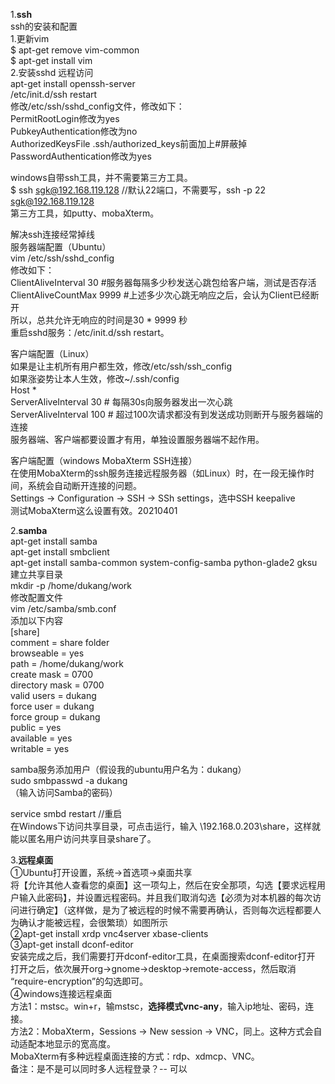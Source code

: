1.**ssh**  
ssh的安装和配置  
1.更新vim  
$ apt-get remove vim-common  
$ apt-get install vim  
2.安装sshd 远程访问  
apt-get install openssh-server  
/etc/init.d/ssh restart  
修改/etc/ssh/sshd_config文件，修改如下：  
    PermitRootLogin修改为yes  
    PubkeyAuthentication修改为no  
    AuthorizedKeysFile .ssh/authorized_keys前面加上#屏蔽掉  
    PasswordAuthentication修改为yes  

windows自带ssh工具，并不需要第三方工具。  
$ ssh sgk@192.168.119.128  //默认22端口，不需要写，ssh -p 22 sgk@192.168.119.128  
第三方工具，如putty、mobaXterm。  


解决ssh连接经常掉线  
服务器端配置（Ubuntu）  
vim /etc/ssh/sshd_config  
修改如下：  
ClientAliveInterval 30     \#服务器每隔多少秒发送心跳包给客户端，测试是否存活  
ClientAliveCountMax 9999 \#上述多少次心跳无响应之后，会认为Client已经断开  
所以，总共允许无响应的时间是30 * 9999 秒  
重启sshd服务：/etc/init.d/ssh restart。  

客户端配置（Linux）  
如果是让主机所有用户都生效，修改/etc/ssh/ssh_config  
如果涨姿势让本人生效，修改~/.ssh/config  
Host \*  
    ServerAliveInterval 30  # 每隔30s向服务器发出一次心跳  
    ServerAliveInterval 100  # 超过100次请求都没有到发送成功则断开与服务器端的连接  
服务器端、客户端都要设置才有用，单独设置服务器端不起作用。  

客户端配置（windows MobaXterm SSH连接）  
在使用MobaXterm的ssh服务连接远程服务器（如Linux）时，在一段无操作时间，系统会自动断开连接的问题。  
Settings -> Configuration -> SSH -> SSh settings，选中SSH keepalive  
测试MobaXterm这么设置有效。20210401  


2.**samba**  
apt-get install samba  
apt-get install smbclient  
apt-get install samba-common system-config-samba python-glade2 gksu  
建立共享目录  
mkdir -p /home/dukang/work  
修改配置文件  
vim  /etc/samba/smb.conf  
添加以下内容  
[share]  
comment = share folder  
browseable = yes  
path = /home/dukang/work  
create mask = 0700  
directory mask = 0700  
valid users = dukang  
force user = dukang  
force group = dukang  
public = yes  
available = yes  
writable = yes  

samba服务添加用户（假设我的ubuntu用户名为：dukang）  
sudo smbpasswd -a dukang  
（输入访问Samba的密码）  

service smbd restart     //重启  
在Windows下访问共享目录，可点击运行，输入 \\192.168.0.203\share，这样就能以匿名用户访问共享目录share了。  



3.**远程桌面**  
①Ubuntu打开设置，系统->首选项->桌面共享  
将【允许其他人查看您的桌面】这一项勾上，然后在安全那项，勾选【要求远程用户输入此密码】，并设置远程密码。并且我们取消勾选【必须为对本机器的每次访问进行确定】（这样做，是为了被远程的时候不需要再确认，否则每次远程都要人为确认才能被远程，会很繁琐）如图所示  
②apt-get install xrdp vnc4server xbase-clients  
③apt-get install dconf-editor  
安装完成之后，我们需要打开dconf-editor工具，在桌面搜索dconf-editor打开  
打开之后，依次展开org->gnome->desktop->remote-access，然后取消 “require-encryption”的勾选即可。  
④windows连接远程桌面  
方法1：mstsc。win+r，输mstsc，**选择模式vnc-any**，输入ip地址、密码，连接。  
方法2：MobaXterm，Sessions -> New session -> VNC，同上。这种方式会自动适配本地显示的宽高度。  
       MobaXterm有多种远程桌面连接的方式：rdp、xdmcp、VNC。  
备注：是不是可以同时多人远程登录？-- 可以  
